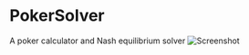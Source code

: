 # PokerSolver
A poker calculator and Nash equilibrium solver
![Screenshot](PokerSolver/ReadMe/CalculatorHandHU.png)
